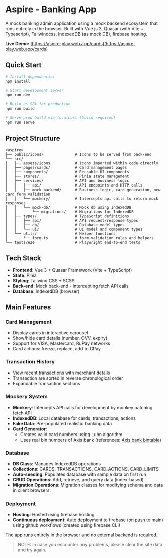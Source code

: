 # Aspire - Banking App

A mock banking admin application using a mock backend ecosystem that runs entirely in the browser. Built with Vue.js 3, Quasar (with Vite + Typescript), Tailwindcss, IndexedDB (as mock DB), firebase hosting.

**Live Demo:** [https://aspire-play.web.app/cards](https://aspire-play.web.app/cards)

## Quick Start

```bash
# Install dependencies
npm install

# Start development server
npm run dev

# Build as SPA for production
npm run build

# Serve prod build via localhost (build required)
npm run serve
```

## Project Structure

```
<aspire>
├── public/icons/              # Icons to be served from back-end
└── src/
│   ├── assets/icons           # Icons imported within code directly
│   ├── pages/cards/           # Card management pages
│   ├── components/            # Reusable UI components
│   ├── stores/                # Pinia state management
│   ├── services/              # API and business logic
│   │   ├── api/               # API endpoints and HTTP calls
│   │   ├── mock-backend/      # Business logic, card generation, new card form validation
│   │   └── mockery/           # Intercepts api calls to return mock responses
│   │   └── mock-db/           # Mock db using IndexedDB
│   │       └── migrations/    # Migrations for IndexedDB
│   ├── types/                 # TypeScript definitions
│   │   ├── api/               # API request/response types
│   │   ├── db/                # Database model types
│   │   └── ui/                # UI model and component types
│   └── utils/                 # Helper functions
│       └── form.ts            # form validation rules and helpers
└── tests/e2e                  # Playwright end-to-end tests
```

## Tech Stack

- **Frontend**: Vue 3 + Quasar Framework (Vite + TypeScript)
- **State**: Pinia
- **Styling**: Tailwind CSS + SCSS
- **Back-end**: Mock back-end - intercepting fetch API calls
- **Database**: IndexedDB (browser)

## Main Features

### Card Management

- Display cards in interactive carousel
- Show/hide card details (number, CVV, expiry)
- Support for VISA, Mastercard, RuPay networks
- Card actions: freeze, replace, add to GPay

### Transaction History

- View recent transactions with merchant details
- Transaction are sorted in reverse chronological order
- Expandable transaction sections

### Mockery System

- **Mockery**: Intercepts API calls for development by monkey patching fetch API
- **IndexedDB**: Local database for cards, transactions, actions
- **Fake Data**: Pre-populated realistic banking data
- **Card Generator**:
  - Creates valid card numbers using Luhn algorithm
  - Uses real bin numbers of Axis bank (references: [Axis bank bintable](https://bintable.com/issuer/in/AXIS-BANK,-LTD.))

### Database

- **DB Class**: Manages IndexedDB operations
- **Collections**: CARDS, TRANSACTIONS, CARD_ACTIONS, CARD_LIMITS
- **Auto-seeding**: Populates database with sample data on first run
- **CRUD Operations**: Add, retrieve, and query data (index-based)
- **Migration Operations**: Migration classes for modifying schema and data in client browsers.

### Deployment

- **Hosting**: Hosted using firebase hosting
- **Continuous deployment**: Auto deployment to firebase (on push to main) using github workflows (created using firebase CLI)

The app runs entirely in the browser and no external backend is required.

> NOTE: In case you encounter any problems, please clear the site data and try again.
